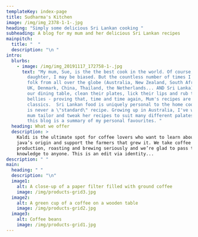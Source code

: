 ```yaml
---
templateKey: index-page
title: Sudharma's Kitchen
image: /img/img_2378-1-1-.jpg
heading: "Simply some delicious Sri Lankan cooking "
subheading: A blog for my mum and her delicious Sri Lankan recipes
mainpitch:
  title: "  "
  description: "\n "
intro:
  blurbs:
    - image: /img/img_20191117_172758-1-.jpg
      text: "My mum, Sue, is the the best cook in the world. Of course, as her
        daughter, I may be biased. But the countless number of times I've heard
        folk from all over the globe (Australia, New Zealand, South Africa, the
        UK, Denmark, China, Thailand, the Netherlands... AND Sri Lanka) sit at
        our dining table, clean their plates, lick their lips and rub their full
        bellies - proving that, time and time again, Mum's recipes are
        classics.  Sri Lankan food is uniquely personal to the home cook: there
        is never a \"standard\" recipe. Growing up in Australia, I've watched my
        mum tailor and tweak her recipes to suit many different palates, and
        this blog is a summary of my personal favourites. "
  heading: What we offer
  description: >
    Kaldi is the ultimate spot for coffee lovers who want to learn about their
    java’s origin and support the farmers that grew it. We take coffee
    production, roasting and brewing seriously and we’re glad to pass that
    knowledge to anyone. This is an edit via identity...
description: " "
main:
  heading: " "
  description: "\n"
  image1:
    alt: A close-up of a paper filter filled with ground coffee
    image: /img/products-grid3.jpg
  image2:
    alt: A green cup of a coffee on a wooden table
    image: /img/products-grid2.jpg
  image3:
    alt: Coffee beans
    image: /img/products-grid1.jpg
---
```

